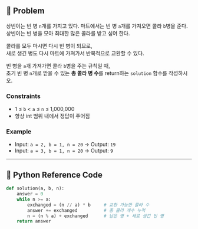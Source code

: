 ## 🧠 Problem
상빈이는 빈 병 `n`개를 가지고 있다. 마트에서는 빈 병 `a`개를 가져오면 콜라 `b`병을 준다.  
상빈이는 빈 병을 모아 최대한 많은 콜라를 받고 싶어 한다.  

콜라를 모두 마시면 다시 빈 병이 되므로,  
새로 생긴 병도 다시 마트에 가져가서 반복적으로 교환할 수 있다.

빈 병을 `a`개 가져가면 콜라 `b`병을 주는 규칙일 때,  
초기 빈 병 `n`개로 받을 수 있는 **총 콜라 병 수**를 return하는 `solution` 함수를 작성하시오.

### Constraints
- 1 ≤ `b` < `a` ≤ `n` ≤ 1,000,000
- 항상 int 범위 내에서 정답이 주어짐

### Example
- Input: `a = 2, b = 1, n = 20` → Output: `19`
- Input: `a = 3, b = 1, n = 20` → Output: `9`

---

## 🐍 Python Reference Code

```python
def solution(a, b, n):
    answer = 0
    while n >= a:
        exchanged = (n // a) * b     # 교환 가능한 콜라 수
        answer += exchanged          # 총 콜라 개수 누적
        n = (n % a) + exchanged      # 남은 병 + 새로 생긴 빈 병
    return answer
```
